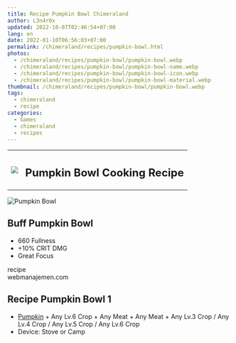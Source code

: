 ```yaml
---
title: Recipe Pumpkin Bowl Chimeraland
author: L3n4r0x
updated: 2022-10-07T02:46:54+07:00
lang: en
date: 2022-01-10T06:56:03+07:00
permalink: /chimeraland/recipes/pumpkin-bowl.html
photos:
  - /chimeraland/recipes/pumpkin-bowl/pumpkin-bowl.webp
  - /chimeraland/recipes/pumpkin-bowl/pumpkin-bowl-name.webp
  - /chimeraland/recipes/pumpkin-bowl/pumpkin-bowl-icon.webp
  - /chimeraland/recipes/pumpkin-bowl/pumpkin-bowl-material.webp
thumbnail: /chimeraland/recipes/pumpkin-bowl/pumpkin-bowl.webp
tags:
  - chimeraland
  - recipe
categories:
  - Games
  - chimeraland
  - recipes
---
```


<section id="bootstrap-wrapper">
  <link
    rel="stylesheet"
    href="https://rawcdn.githack.com/dimaslanjaka/Web-Manajemen/0c3b5aa1813bd4abcd2c11bf3e37928b15c28664/css/bootstrap-5-3-0-alpha3-wrapper.css"
  />
  <div class="row mb-2">
    <div class="col-md-12 mb-2">
      <table class="table" id="post-info">
        <tbody>
          <tr>
            <td>
              <img
                class="d-inline-block me-2"
                src="/chimeraland/recipes/pumpkin-bowl/pumpkin-bowl-icon.webp"
                width="auto"
                height="auto"
              />
            </td>
            <td><h1 class="fs-5">Pumpkin Bowl Cooking Recipe</h1></td>
          </tr>
        </tbody>
      </table>
    </div>
  </div>
  <div class="card mb-2 bg-dark text-light">
    <div class="row g-0">
      <div class="col-sm-4 position-relative mb-2">
        <img
          src="/chimeraland/recipes/pumpkin-bowl/pumpkin-bowl-material.webp"
          class="card-img fit-cover w-100 h-100"
          alt="Pumpkin Bowl"
          data-fancybox="true"
        />
      </div>
      <div class="col-sm-8 mb-2">
        <div class="card-body">
          <h2 class="card-title fs-5">Buff Pumpkin Bowl</h2>
          <div class="card-text">
            <ul>
              <li>660 Fullness</li>
              <li>+10% CRIT DMG</li>
              <li>Great Focus</li>
            </ul>
          </div>
          <span class="badge rounded-pill bg-dark text-white">recipe</span>
        </div>
        <div class="card-footer text-end text-muted">webmanajemen.com</div>
      </div>
    </div>
  </div>
  <div class="row mb-2">
    <div class="col-12 col-lg-6 recipe-item mb-2">
      <div class="card">
        <div class="card-body">
          <h2 class="card-title fs-5">Recipe Pumpkin Bowl 1</h2>
          <div class="card-text">
            <ul>
              <li>
                <a
                  class="text-decoration-none"
                  href="/chimeraland/materials/pumpkin.html"
                  >Pumpkin</a
                ><span> + </span>Any Lv.6 Crop<span> + </span>Any Meat<span>
                  + </span
                >Any Meat<span> + </span>Any Lv.3 Crop<span> / </span>Any Lv.4
                Crop<span> / </span>Any Lv.5 Crop<span> / </span>Any Lv.6 Crop
              </li>
              <li>Device: Stove or Camp</li>
            </ul>
          </div>
        </div>
      </div>
    </div>
  </div>
</section>
